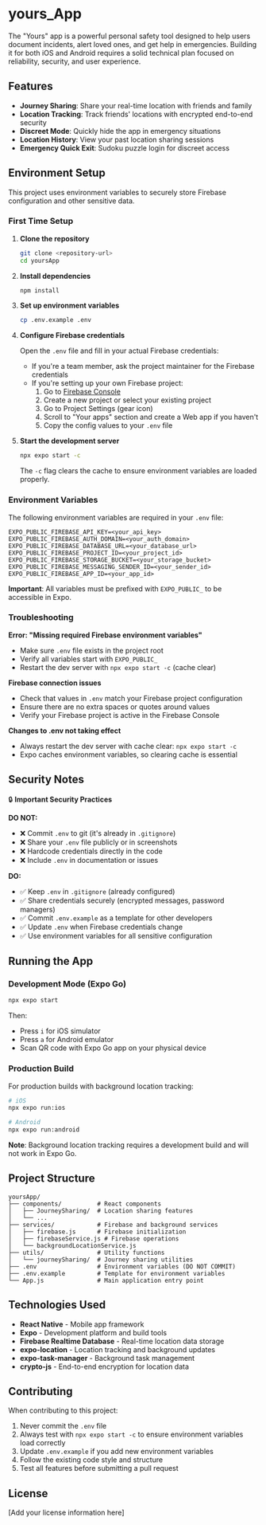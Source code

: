 # yours_App

The "Yours" app is a powerful personal safety tool designed to help users document incidents, alert loved ones, and get help in emergencies. Building it for both iOS and Android requires a solid technical plan focused on reliability, security, and user experience.

## Features

- **Journey Sharing**: Share your real-time location with friends and family
- **Location Tracking**: Track friends' locations with encrypted end-to-end security
- **Discreet Mode**: Quickly hide the app in emergency situations
- **Location History**: View your past location sharing sessions
- **Emergency Quick Exit**: Sudoku puzzle login for discreet access

## Environment Setup

This project uses environment variables to securely store Firebase configuration and other sensitive data.

### First Time Setup

1. **Clone the repository**
   ```bash
   git clone <repository-url>
   cd yoursApp
   ```

2. **Install dependencies**
   ```bash
   npm install
   ```

3. **Set up environment variables**
   ```bash
   cp .env.example .env
   ```

4. **Configure Firebase credentials**

   Open the `.env` file and fill in your actual Firebase credentials:

   - If you're a team member, ask the project maintainer for the Firebase credentials
   - If you're setting up your own Firebase project:
     1. Go to [Firebase Console](https://console.firebase.google.com/)
     2. Create a new project or select your existing project
     3. Go to Project Settings (gear icon)
     4. Scroll to "Your apps" section and create a Web app if you haven't
     5. Copy the config values to your `.env` file

5. **Start the development server**
   ```bash
   npx expo start -c
   ```

   The `-c` flag clears the cache to ensure environment variables are loaded properly.

### Environment Variables

The following environment variables are required in your `.env` file:

```
EXPO_PUBLIC_FIREBASE_API_KEY=<your_api_key>
EXPO_PUBLIC_FIREBASE_AUTH_DOMAIN=<your_auth_domain>
EXPO_PUBLIC_FIREBASE_DATABASE_URL=<your_database_url>
EXPO_PUBLIC_FIREBASE_PROJECT_ID=<your_project_id>
EXPO_PUBLIC_FIREBASE_STORAGE_BUCKET=<your_storage_bucket>
EXPO_PUBLIC_FIREBASE_MESSAGING_SENDER_ID=<your_sender_id>
EXPO_PUBLIC_FIREBASE_APP_ID=<your_app_id>
```

**Important**: All variables must be prefixed with `EXPO_PUBLIC_` to be accessible in Expo.

### Troubleshooting

**Error: "Missing required Firebase environment variables"**
- Make sure `.env` file exists in the project root
- Verify all variables start with `EXPO_PUBLIC_`
- Restart the dev server with `npx expo start -c` (cache clear)

**Firebase connection issues**
- Check that values in `.env` match your Firebase project configuration
- Ensure there are no extra spaces or quotes around values
- Verify your Firebase project is active in the Firebase Console

**Changes to .env not taking effect**
- Always restart the dev server with cache clear: `npx expo start -c`
- Expo caches environment variables, so clearing cache is essential

## Security Notes

🔒 **Important Security Practices**

**DO NOT:**
- ❌ Commit `.env` to git (it's already in `.gitignore`)
- ❌ Share your `.env` file publicly or in screenshots
- ❌ Hardcode credentials directly in the code
- ❌ Include `.env` in documentation or issues

**DO:**
- ✅ Keep `.env` in `.gitignore` (already configured)
- ✅ Share credentials securely (encrypted messages, password managers)
- ✅ Commit `.env.example` as a template for other developers
- ✅ Update `.env` when Firebase credentials change
- ✅ Use environment variables for all sensitive configuration

## Running the App

### Development Mode (Expo Go)

```bash
npx expo start
```

Then:
- Press `i` for iOS simulator
- Press `a` for Android emulator
- Scan QR code with Expo Go app on your physical device

### Production Build

For production builds with background location tracking:

```bash
# iOS
npx expo run:ios

# Android
npx expo run:android
```

**Note**: Background location tracking requires a development build and will not work in Expo Go.

## Project Structure

```
yoursApp/
├── components/          # React components
│   ├── JourneySharing/  # Location sharing features
│   └── ...
├── services/            # Firebase and background services
│   ├── firebase.js      # Firebase initialization
│   ├── firebaseService.js # Firebase operations
│   └── backgroundLocationService.js
├── utils/               # Utility functions
│   └── journeySharing/  # Journey sharing utilities
├── .env                 # Environment variables (DO NOT COMMIT)
├── .env.example         # Template for environment variables
└── App.js               # Main application entry point
```

## Technologies Used

- **React Native** - Mobile app framework
- **Expo** - Development platform and build tools
- **Firebase Realtime Database** - Real-time location data storage
- **expo-location** - Location tracking and background updates
- **expo-task-manager** - Background task management
- **crypto-js** - End-to-end encryption for location data

## Contributing

When contributing to this project:

1. Never commit the `.env` file
2. Always test with `npx expo start -c` to ensure environment variables load correctly
3. Update `.env.example` if you add new environment variables
4. Follow the existing code style and structure
5. Test all features before submitting a pull request

## License

[Add your license information here]
